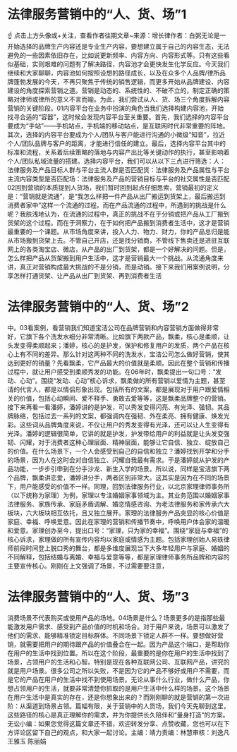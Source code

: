 # 法律服务营销中的“人、货、场”1

☝ 点击上方头像或+关注，查看作者往期文章~来源：增长律作者：白粥无论是一开始选择的品牌生产内容还是专业生产内容，要想建立属于自己的内容生态，无法避免的一些因素依旧存在，比如说更新频率、内容方向、内容形式等。只有这些看似基础，实则艰难的问题有了解决路径，内容池才会更快发生化学反应。今天我们继续和大家聊聊，内容池如何按照设想的路径成长，以及在众多个人品牌/律所品牌蓬勃发展的今天，不再只聚焦于传统的销售逻辑，而更多开始从品牌建设、内容建设的角度探索营销之道。营销是动态的、系统性的、不破不立的，制定正确的策略对律师或律所的意义不言而喻。为此，我们尝试从人、货、场三个角度拆解内容营销的关键阶段。01内容平台在业务中扮演的角色当我们选择构建内容池，开始找寻合适的“容器”，这时候会发现内容平台至关重要。首先，我们选择的内容平台要成为“手站”——手机站点，手机端的移动站点，是互联网时代非常重要的阵地。其次，选择的内容平台要成为个人/团队与客户能进行沟通的小微级“知音”，拉近个人/团队品牌与客户的距离，才能进行信任的建立。最后，选择内容平台其中的标准和流程，关系着后续策略的落地与内容产出比等关键动作的执行，甚至影响着个人/团队私域流量的搭建。选择内容平台，我们可以从以下三点进行筛选：人：法律服务及产品目标人群与平台主流人群是否匹配货：法律服务及产品属性与平台主流内容类型是否匹配场：法律服务及产品的营销目标与平台的社交属性是否匹配02回到营销的本质提到人货场，我们暂时回到起点仔细思索，营销最初的定义是：“营销就是流通”，是“我怎么样把一件产品从出厂搬运到货架上，最后搬运到消费者家中”这样一个流通的过程。而在产品流通的过程中，所遇到的挑战是什么呢？我肤浅地认为，在流通的过程中，真正的挑战不在于分销或把产品从工厂搬到货架的这个过程。而在于洞察力，在于如何把产品搬到消费者生活中，这才是营销最重要的一个课题。从市场角度来讲，投入人力、物力、财力，你的产品总归是能从市场搬到货架上去。不管自己开店，还是找分销商，不管线下售卖还是进驻互联网上的各类淘宝店、微店，从产品的出厂到货架，都是一个好解决的问题。但是，怎么样把产品从货架搬到用户生活中，这才是营销最大一个挑战。从流通角度来讲，真正对营销构成最大挑战的不是分销，而是动销。接下来我们用案例说明，分享怎样打通货架、让产品从出厂到货架、再到消费者生活

# 法律服务营销中的“人、货、场”2

中。03看案例，看营销我们知道宝洁公司在品牌营销和内容营销方面做得非常好，它旗下各个洗发水细分非常清晰。比如旗下两款产品，飘柔，核心是柔顺，让头发变得柔顺起来；潘婷，核心的是护发，保护和修复用户的发质，两个产品在核心上有不同的差异。那么针对这两种不同的洗发水，宝洁公司怎么做好营销，使其达到更好的销量？先看飘柔，它产品最大的价值就是柔顺。因此在整个营销和传播过程中，就让用户感受到柔顺秀发的功能。在06年时，飘柔提出一句口号：“发动、心动”。围绕“发动、心动”核心诉求，飘柔做的所有营销以爱情为主题，甚至请的代言人，都是以情侣形象出现。包括所有的文案，都是展现对于用户跟爱情相关的价值，包括心动瞬间、爱不释手、勇敢去爱等等，这是飘柔品牌整个的营销。接下来再看一看潘婷，潘婷讲的是护发，可以秀发变得闪亮、有光泽、强韧。其品牌脉络，包括过去一系列的文案，都强调内在强韧、外在柔亮、拥有健康、焕发光彩。这些词从品牌角度来说，不仅让用户的秀发变得有光泽，还可以让人生变得有光泽。潘婷的逻辑很简单，它讲的就是护发，护发带给用户的利益就是让头发变强韧、闪耀，对于消费者这种心理层面、精神层面，能够让它自信、独立、绽放自己的价值。在什么场景下，一个人会感受到自己的自信和独立？潘婷找到开学和分手的场景，因为人在这时会对自信独立、闪耀自我最有需求。于是潘婷就从护发的产品功能，一步步引申到在分手沙龙、新生入学的场景。所以说，同样是宝洁旗下两个品牌，飘柔讲恋爱，潘婷讲分手，两者区别非常大。这其实是因为在不同的场景下，用户能感受的价值不一样。同理，回到法律服务行业，以北京家理律师事务所（以下统称为家理）为例，家理以专注婚姻家事领域为主。其业务范围以婚姻家事法律服务、家族传承、家庭矛盾调解、婚恋情感咨询、为老法律服务和家传承六大板块，六大板块相互依托，且又独立展开。家理的法律服务产品突显的核心价值是家庭、幸福、呼唤爱意。因此在家理的营销和传播节奏中，呼唤用户体会家的温暖和爱意。家理创办至今，提出口号：“家理，只为家的幸福”。围绕“家庭与幸福”的核心诉求，家理做的所有宣传内容均以家庭或情感为主题。包括家理创始人易轶律师前段时间登上脱口秀的舞台，都是多维度展现当下大多年轻用户与家庭、婚姻的不同解释，包括结婚与离婚、幸福与爱意等等，都是家理律师事务所品牌和内容的主要宣传核心。刚刚在上文强调了场景，不过需要要注意，

# 法律服务营销中的“人、货、场”3

消费场景不代表购买或使用产品的场地。04场景是什么？场景更多的是指那些最能激发用户需求、感受到产品价值的时机和场合。对于用户来说，场景可以激发了他们的需求、能够精准锁定目标群体。不同场景下锁定人群不一样。要想做好营销，就需要把用户的期待跟产品的价值叠合在一起。因为产品这个端口，是帮助你在用户的生活中找到位置。所以在这个阶段，最重要的是你在用户的生活中找到了场景，占领用户的生活和心智。特别是现在各种互联网公司、互联网产品，讲究的就是用户场景。很多公司之所以失败，不是因为它的产品不够好或用户不需要，而是它的产品在用户的生活中找不到使用场景。无论从事什么行业，做什么产品，你想占领用户的生活，就要非常清楚你抓取的是用户生活中什么样的场景。这个场景在用户生活中是真实的存在，还是你想象出来的？而刚刚聊的就是营销的第一次进阶：从渠道到场景占领。篇幅有限，关于营销中的人货场，我们今天先聊到这里，这些路径的核心是真正理解你的需求，并为你提供长久陪伴和“量身打造”的方案。无讼小编：如果您觉得这篇文章还不错，欢迎转发分享、点赞收藏，您也可以在下方评论区留下自己的观点，和大家一起讨论。主编：靖力责编：林慧审核：刘逸凡 王雅玉 陈丽娟

